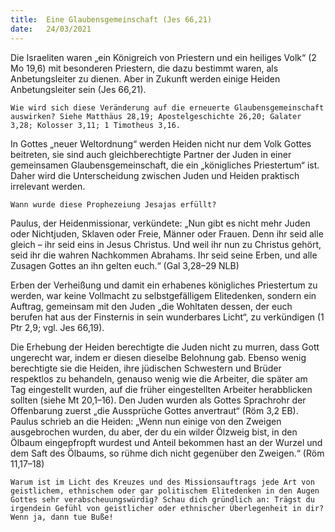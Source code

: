 ```yaml
---
title:  Eine Glaubensgemeinschaft (Jes 66,21)
date:   24/03/2021
---
```


Die Israeliten waren „ein Königreich von Priestern und ein heiliges Volk“
(2 Mo 19,6) mit besonderen Priestern, die dazu bestimmt waren, als Anbetungsleiter zu dienen. Aber in Zukunft werden einige Heiden Anbetungsleiter sein (Jes 66,21).

`Wie wird sich diese Veränderung auf die erneuerte Glaubensgemeinschaft auswirken? Siehe Matthäus 28,19; Apostelgeschichte 26,20; Galater 3,28; Kolosser 3,11; 1 Timotheus 3,16.`

In Gottes „neuer Weltordnung“ werden Heiden nicht nur dem Volk Gottes beitreten, sie sind auch gleichberechtigte Partner der Juden in einer gemeinsamen Glaubensgemeinschaft, die ein „königliches Priestertum“ ist. Daher wird die Unterscheidung zwischen Juden und Heiden praktisch irrelevant werden.

`Wann wurde diese Prophezeiung Jesajas erfüllt?`

Paulus, der Heidenmissionar, verkündete: „Nun gibt es nicht mehr Juden oder Nichtjuden, Sklaven oder Freie, Männer oder Frauen. Denn ihr seid alle gleich – ihr seid eins in Jesus Christus. Und weil ihr nun zu Christus gehört, seid ihr die wahren Nachkommen Abrahams. Ihr seid seine Erben, und alle Zusagen Gottes an ihn gelten euch.“ (Gal 3,28–29 NLB)

Erben der Verheißung und damit ein erhabenes königliches Priestertum zu werden, war keine Vollmacht zu selbstgefälligem Elitedenken, sondern ein Auftrag, gemeinsam mit den Juden „die Wohltaten dessen, der euch berufen hat aus der Finsternis in sein wunderbares Licht“, zu verkündigen (1 Ptr 2,9; vgl. Jes 66,19).

Die Erhebung der Heiden berechtigte die Juden nicht zu murren, dass Gott ungerecht war, indem er diesen dieselbe Belohnung gab. Ebenso wenig berechtigte sie die Heiden, ihre jüdischen Schwestern und Brüder respektlos zu behandeln, genauso wenig wie die Arbeiter, die später am Tag eingestellt wurden, auf die früher eingestellten Arbeiter herabblicken sollten (siehe Mt 20,1–16). Den Juden wurden als Gottes Sprachrohr der Offenbarung zuerst „die Aussprüche Gottes anvertraut“ (Röm 3,2 EB). Paulus schrieb an die Heiden: „Wenn nun einige von den Zweigen ausgebrochen wurden, du aber, der du ein wilder Ölzweig bist, in den Ölbaum eingepfropft wurdest und Anteil bekommen hast an der Wurzel und dem Saft des Ölbaums, so rühme dich nicht gegenüber den Zweigen.“ (Röm 11,17–18)

`Warum ist im Licht des Kreuzes und des Missionsauftrags jede Art von geistlichem, ethnischem oder gar politischem Elitedenken in den Augen Gottes sehr verabscheuungswürdig? Schau dich gründlich an: Trägst du irgendein Gefühl von geistlicher oder ethnischer Überlegenheit in dir? Wenn ja, dann tue Buße!`